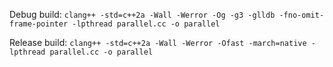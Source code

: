 Debug build:
`clang++ -std=c++2a -Wall -Werror -Og -g3 -glldb -fno-omit-frame-pointer -lpthread parallel.cc -o parallel`

Release build:
`clang++ -std=c++2a -Wall -Werror -Ofast -march=native -lpthread parallel.cc -o parallel`